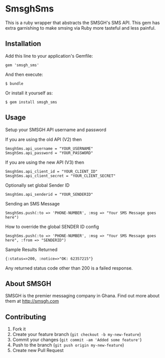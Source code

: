 # SmsghSms

This is a ruby wrapper that abstracts the SMSGH's SMS API. This gem has extra garnishing to make smsing via Ruby more tasteful and less painful.

## Installation

Add this line to your application's Gemfile:

    gem 'smsgh_sms'

And then execute:

    $ bundle

Or install it yourself as:

    $ gem install smsgh_sms

## Usage

Setup your SMSGH API username and password

If you are using the old API (V2) then

	SmsghSms.api_username = "YOUR_USERNAME"
	SmsghSms.api_password = "YOUR_PASSWORD"

If you are using the new API (V3) then

	SmsghSms.api_client_id = "YOUR_CLIENT_ID"
	SmsghSms.api_client_secret = "YOUR_CLIENT_SECRET"
	
Optionally set global Sender ID

	SmsghSms.api_senderid = "YOUR_SENDERID"
	
Sending an SMS Message

	SmsghSms.push(:to => 'PHONE-NUMBER', :msg => "Your SMS Message goes here")
	
How to override the global SENDER ID config

	SmsghSms.push(:to => 'PHONE-NUMBER', :msg => "Your SMS Message goes here", :from => "SENDERID")
	
Sample Results Returned

	{:status=>200, :notice=>"OK: 62357215"}
	
Any returned status code other than 200 is a failed response.

## About SMSGH

SMSGH is the premier messaging company in Ghana. Find out more about them at http://smsgh.com

## Contributing

1. Fork it
2. Create your feature branch (`git checkout -b my-new-feature`)
3. Commit your changes (`git commit -am 'Added some feature'`)
4. Push to the branch (`git push origin my-new-feature`)
5. Create new Pull Request
